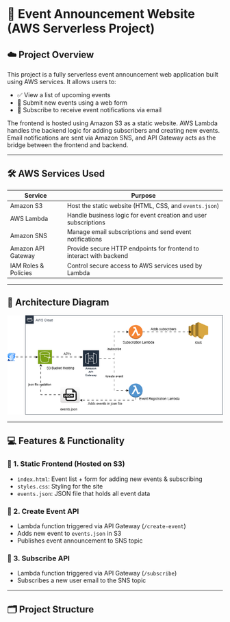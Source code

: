 # 📢 Event Announcement Website (AWS Serverless Project)

## ☁️ Project Overview

This project is a fully serverless event announcement web application built using AWS services. It allows users to:

- ✅ View a list of upcoming events
- 📝 Submit new events using a web form
- 📧 Subscribe to receive event notifications via email

The frontend is hosted using Amazon S3 as a static website. AWS Lambda handles the backend logic for adding subscribers and creating new events. Email notifications are sent via Amazon SNS, and API Gateway acts as the bridge between the frontend and backend.

---

## 🛠️ AWS Services Used

| Service              | Purpose                                                                 |
|----------------------|-------------------------------------------------------------------------|
| Amazon S3            | Host the static website (HTML, CSS, and `events.json`)                  |
| AWS Lambda           | Handle business logic for event creation and user subscriptions         |
| Amazon SNS           | Manage email subscriptions and send event notifications                 |
| Amazon API Gateway   | Provide secure HTTP endpoints for frontend to interact with backend     |
| IAM Roles & Policies | Control secure access to AWS services used by Lambda                    |

---

## 📐 Architecture Diagram

![Architecture Diagram](architecture/event-architecture.png)


---

## 💻 Features & Functionality

### 🔸 1. Static Frontend (Hosted on S3)
- `index.html`: Event list + form for adding new events & subscribing
- `styles.css`: Styling for the site
- `events.json`: JSON file that holds all event data

### 🔸 2. Create Event API
- Lambda function triggered via API Gateway (`/create-event`)
- Adds new event to `events.json` in S3
- Publishes event announcement to SNS topic

### 🔸 3. Subscribe API
- Lambda function triggered via API Gateway (`/subscribe`)
- Subscribes a new user email to the SNS topic

---

## 🗂️ Project Structure

